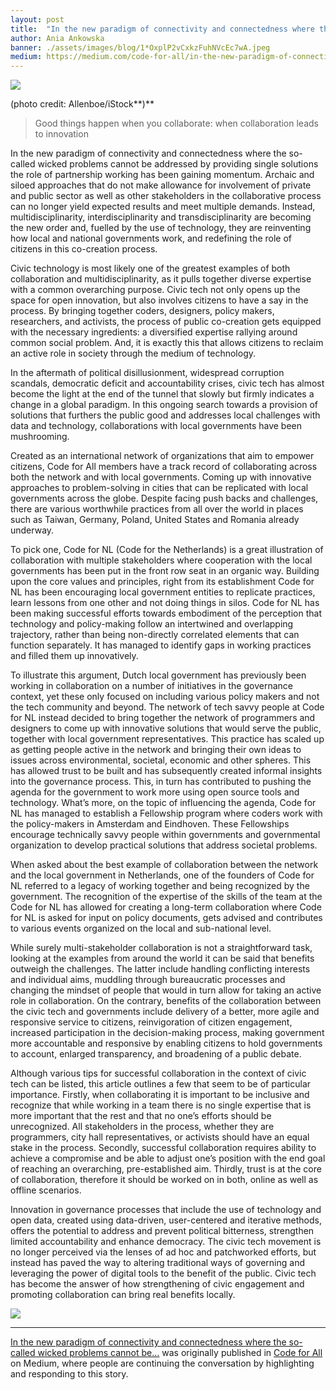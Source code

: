 ```yaml
---
layout: post
title:  "In the new paradigm of connectivity and connectedness where the so-called wicked problems cannot be…"
author: Ania Ankowska
banner: ./assets/images/blog/1*OxplP2vCxkzFuhNVcEc7wA.jpeg
medium: https://medium.com/code-for-all/in-the-new-paradigm-of-connectivity-and-connectedness-where-the-so-called-wicked-problems-cannot-be-ff799f029eb8?source=rss----77bd73f07099---4
---
```


![](https://cdn-images-1.medium.com/max/800/1*OxplP2vCxkzFuhNVcEc7wA.jpeg)

(photo credit: Allenboe/iStock**)**

> Good things happen when you collaborate: when collaboration leads to innovation

In the new paradigm of connectivity and connectedness where the so-called wicked problems cannot be addressed by providing single solutions the role of partnership working has been gaining momentum. Archaic and siloed approaches that do not make allowance for involvement of private and public sector as well as other stakeholders in the collaborative process can no longer yield expected results and meet multiple demands. Instead, multidisciplinarity, interdisciplinarity and transdisciplinarity are becoming the new order and, fuelled by the use of technology, they are reinventing how local and national governments work, and redefining the role of citizens in this co-creation process.

Civic technology is most likely one of the greatest examples of both collaboration and multidisciplinarity, as it pulls together diverse expertise with a common overarching purpose. Civic tech not only opens up the space for open innovation, but also involves citizens to have a say in the process. By bringing together coders, designers, policy makers, researchers, and activists, the process of public co-creation gets equipped with the necessary ingredients: a diversified expertise rallying around common social problem. And, it is exactly this that allows citizens to reclaim an active role in society through the medium of technology.

In the aftermath of political disillusionment, widespread corruption scandals, democratic deficit and accountability crises, civic tech has almost become the light at the end of the tunnel that slowly but firmly indicates a change in a global paradigm. In this ongoing search towards a provision of solutions that furthers the public good and addresses local challenges with data and technology, collaborations with local governments have been mushrooming.

Created as an international network of organizations that aim to empower citizens, Code for All members have a track record of collaborating across both the network and with local governments. Coming up with innovative approaches to problem-solving in cities that can be replicated with local governments across the globe. Despite facing push backs and challenges, there are various worthwhile practices from all over the world in places such as Taiwan, Germany, Poland, United States and Romania already underway.

To pick one, Code for NL (Code for the Netherlands) is a great illustration of collaboration with multiple stakeholders where cooperation with the local governments has been put in the front row seat in an organic way. Building upon the core values and principles, right from its establishment Code for NL has been encouraging local government entities to replicate practices, learn lessons from one other and not doing things in silos. Code for NL has been making successful efforts towards embodiment of the perception that technology and policy-making follow an intertwined and overlapping trajectory, rather than being non-directly correlated elements that can function separately. It has managed to identify gaps in working practices and filled them up innovatively.

To illustrate this argument, Dutch local government has previously been working in collaboration on a number of initiatives in the governance context, yet these only focused on including various policy makers and not the tech community and beyond. The network of tech savvy people at Code for NL instead decided to bring together the network of programmers and designers to come up with innovative solutions that would serve the public, together with local government representatives. This practice has scaled up as getting people active in the network and bringing their own ideas to issues across environmental, societal, economic and other spheres. This has allowed trust to be built and has subsequently created informal insights into the governance process. This, in turn has contributed to pushing the agenda for the government to work more using open source tools and technology. What’s more, on the topic of influencing the agenda, Code for NL has managed to establish a Fellowship program where coders work with the policy-makers in Amsterdam and Eindhoven. These Fellowships encourage technically savvy people within governments and governmental organization to develop practical solutions that address societal problems.

When asked about the best example of collaboration between the network and the local government in Netherlands, one of the founders of Code for NL referred to a legacy of working together and being recognized by the government. The recognition of the expertise of the skills of the team at the Code for NL has allowed for creating a long-term collaboration where Code for NL is asked for input on policy documents, gets advised and contributes to various events organized on the local and sub-national level.

While surely multi-stakeholder collaboration is not a straightforward task, looking at the examples from around the world it can be said that benefits outweigh the challenges. The latter include handling conflicting interests and individual aims, muddling through bureaucratic processes and changing the mindset of people that would in turn allow for taking an active role in collaboration. On the contrary, benefits of the collaboration between the civic tech and governments include delivery of a better, more agile and responsive service to citizens, reinvigoration of citizen engagement, increased participation in the decision-making process, making government more accountable and responsive by enabling citizens to hold governments to account, enlarged transparency, and broadening of a public debate.

Although various tips for successful collaboration in the context of civic tech can be listed, this article outlines a few that seem to be of particular importance. Firstly, when collaborating it is important to be inclusive and recognize that while working in a team there is no single expertise that is more important that the rest and that no one’s efforts should be unrecognized. All stakeholders in the process, whether they are programmers, city hall representatives, or activists should have an equal stake in the process. Secondly, successful collaboration requires ability to achieve a compromise and be able to adjust one’s position with the end goal of reaching an overarching, pre-established aim. Thirdly, trust is at the core of collaboration, therefore it should be worked on in both, online as well as offline scenarios.

Innovation in governance processes that include the use of technology and open data, created using data-driven, user-centered and iterative methods, offers the potential to address and prevent political bitterness, strengthen limited accountability and enhance democracy. The civic tech movement is no longer perceived via the lenses of ad hoc and patchworked efforts, but instead has paved the way to altering traditional ways of governing and leveraging the power of digital tools to the benefit of the public. Civic tech has become the answer of how strengthening of civic engagement and promoting collaboration can bring real benefits locally.

![](https://medium.com/_/stat?event=post.clientViewed&referrerSource=full_rss&postId=ff799f029eb8)

* * *

[In the new paradigm of connectivity and connectedness where the so-called wicked problems cannot be…](https://medium.com/code-for-all/in-the-new-paradigm-of-connectivity-and-connectedness-where-the-so-called-wicked-problems-cannot-be-ff799f029eb8) was originally published in [Code for All](https://medium.com/code-for-all) on Medium, where people are continuing the conversation by highlighting and responding to this story.